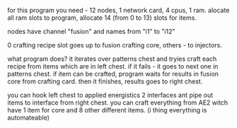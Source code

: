 for this program you need - 12 nodes, 1 network card, 4 cpus, 1 ram.
alocate all ram slots to program, allocate 14 (from 0 to 13) slots for items.

nodes have channel "fusion" and names from "i1" to "i12"

0 crafting recipe slot goes up to fusion crafting core, others - to injectors.

what program does? it iterates over patterns chest and tryies craft each recipe from items which are in left chest. if it fails - it goes to next one in patterns chest.
if item can be crafted, program waits for results in fusion core from crafting card. then it finishes, results goes to right chest.

you can hook left chest to applied energistics 2 interfaces ant pipe out items to interface from right chest. 
you can craft everything from AE2 witch have 1 item for core and 8 other different items. (i thing everything is automateable)

